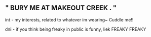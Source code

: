 ## " BURY ME AT MAKEOUT CREEK . "

int - my interests, related to whatever im wearing~ Cuddle me!!

dni - if you think being freaky in public is funny, liek FREAKY FREAKY


<!--
**graveyardsanctuary/graveyardsanctuary** is a ✨ _special_ ✨ repository because its `README.md` (this file) appears on your GitHub profile.

Here are some ideas to get you started:

- 🔭 I’m currently working on ...
- 🌱 I’m currently learning ...
- 👯 I’m looking to collaborate on ...
- 🤔 I’m looking for help with ...
- 💬 Ask me about ...
- 📫 How to reach me: ...
- 😄 Pronouns: ...
- ⚡ Fun fact: ...
-->
